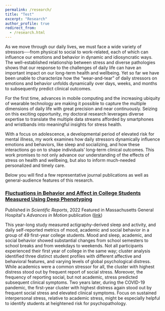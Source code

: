 ```yaml
---
permalink: /research/
title: "Test"
excerpt: "Research"
author_profile: true
redirect_from: 
  - /research.html
---
```



As we move through our daily lives, we must face a wide variety of stressors---from physical to social to work-related, each of which can influence our emotions and behavior in dynamic and idiosyncratic ways. The well-established relationship between stress and diverse pathologies shows that our response to the challenges of daily life can have an important impact on our long-term health and wellbeing. Yet so far we have been unable to characterize how the “wear-and-tear” of daily stressors on emotions and behavior unfolds dynamically over days, weeks, and months to subsequently predict clinical outcomes. 

For the first time, advances in mobile computing and the increasing ubiquity of wearable technology are making it possible to capture the multiple dimensions of daily life with great precision and near continuously. Seizing on this exciting opportunity, my doctoral research leverages diverse expertise to translate the multiple data streams afforded by smartphones and wristbands into meaningful insights for stress health. 

With a focus on adolescence, a developmental period of elevated risk for mental illness, my work examines how daily stressors dynamically influence emotions and behaviors, like sleep and socializing, and how these interactions go on to shape individuals’ long-term clinical outcomes. This work promises to not only advance our understanding of the effects of stress on health and wellbeing, but also to inform much-needed personalized and timely care.

Below you will find a few representative journal publications as well as general-audience features of this research.


### [Fluctuations in Behavior and Affect in College Students Measured Using Deep Phenotyping](https://doi.org/10.1038/s41598-022-05331-7)
Published in *Scientific Reports*, 2022
Featured in Massachusetts General Hospital's *Advances in Motion* publication ([link](https://advances.massgeneral.org/neuro/journal.aspx?id=2236))

This year-long study measured actigraphy-derived sleep and activity, and daily self-reported metrics of mood, academic and social behavior in a group of 49 first-year college students. Mood and sleep, academic, and social behavior showed substantial changes from school semesters to school breaks and from weekdays to weekends. Not all participants experienced their first year of college in the same way; cluster analysis identified three distinct student profiles with different affective and behavioral features, and varying levels of global psychological distress. While academics were a common stressor for all, the cluster with highest distress stood out by frequent report of social stress. Moreover, the frequency of reporting social, but not academic, stress predicted subsequent clinical symptoms. Two years later, during the COVID-19 pandemic, the first-year cluster with highest distress again stood out by frequent social stress and elevated clinical symptoms. Focus on sustained interpersonal stress, relative to academic stress, might be especially helpful to identify students at heightened risk for psychopathology.



